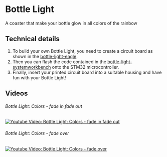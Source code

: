 # Bottle Light

A coaster that make your bottle glow in all colors of the rainbow


## Technical details

1. To build your own Bottle Light, you need to create a circuit board as shown in the [bottle-light-eagle](https://github.com/HansAchterbahn/bottle-light-eagle/). 
2. Then you can flash the code contained in the [bottle-light-systemworkbench](https://github.com/HansAchterbahn/bottle-light-systemworkbench/) onto the STM32 microcontroller. 
3. Finally, insert your printed circuit board into a suitable housing and have fun with your Bottle Light!


## Videos

###### Bottle Light: Colors - fade in fade out
[![Youtube Video: Bottle Light: Colors - fade in fade out](http://img.youtube.com/vi/Vs1p77R7a4I/0.jpg)](https://www.youtube.com/watch?v=Vs1p77R7a4I&feature=youtu.be) 

###### Bottle Light: Colors - fade over
[![Youtube Video: Bottle Light: Colors - fade over](http://img.youtube.com/vi/v1INr-CVpl0/0.jpg)](https://www.youtube.com/watch?v=v1INr-CVpl0&feature=youtu.be)
